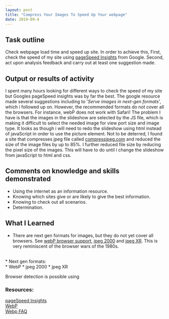 ```yaml
---
layout: post
title: "Compress Your Images To Speed Up Your webpage"
date: 2019-09-4
---
```


## Task outline
Check webpage load time and speed up site.  In order to achieve this, 
First, check the speed of my site using [pageSpeed Insights](https://developers.google.com/speed/pagespeed/insights/) from Google.
Second, act upon analysis feedback and carry out at least one suggestion made.

## Output or results of activity
I spent many hours looking for different ways to check the speed of my site but Googles pageSpeed insights was by far the best. 
The google resource made several suggestions including to '_Serve images in next-gen formats_', which i followed up on. 
However, the recommended formats do not cover all the browsers. For instance, webP does not work with Safari! The problem I have is that the images in the slideshow are selected by the JS file, which is making it difficult to select the needed image for view port size and image type.  It looks as though i will need to redo the slideshow using html instead of javaScript in order to use the picture element. Not to be deterred, I found a site that compresses jpeg file called [compressjpeg.com](https://compressjpeg.com/) and reduced the size of the image files by up to 85%.  I further reduced file size by reducing the pixel size of the images. This will have to do until i change the slideshow from javaScript to html and css. 

## Comments on knowledge and skills demonstrated 
* Using the internet as an information resource.  
* Knowing which sites give or are likely to give the best information. 
* Knowing to check out all scenarios.
* Determination. 

## What I Learned
* There are next gen formats for images, but they do not yet cover all browsers. See [webP browser support](https://caniuse.com/#feat=webp), [jpeg 2000](https://caniuse.com/#feat=jpeg2000) and [jpeg XR](https://caniuse.com/#feat=jpegxr).  This is very reminiscent of the browser wars of the 1980s.  
<br>
* Next gen formats: <br>
* WebP
* jpeg 2000
* jpeg XR

Browser detection is possible using 

### Resources:
[pageSpeed Insights](https://developers.google.com/speed/pagespeed/insights/)<br>
[WebP](https://developers.google.com/speed/webp/faq#how_can_i_detect_browser_support_for_webp)<br>
[Webp FAQ](https://developers.google.com/speed/webp/faq#how_can_i_detect_browser_support_for_webp)


